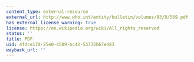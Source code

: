 ```yaml
---
content_type: external-resource
external_url: http://www.who.int/entity/bulletin/volumes/83/8/569.pdf
has_external_license_warning: true
license: https://en.wikipedia.org/wiki/All_rights_reserved
status: ''
title: PDF
uid: 4fdce17d-25e0-4509-bc42-53732b67e483
wayback_url: ''
---
```

